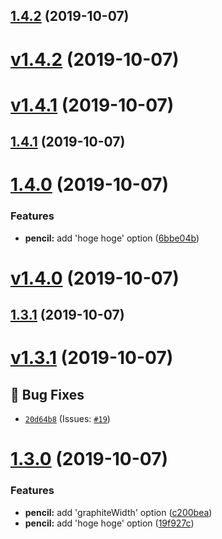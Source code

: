 ## [1.4.2](https://github.com/baron-code-factory/typescript-work-space/compare/v1.4.1...v1.4.2) (2019-10-07)





# [v1.4.2](https://github.com/baron-code-factory/typescript-work-space/compare/v1.4.1...v1.4.2) (2019-10-07)

# [v1.4.1](https://github.com/baron-code-factory/typescript-work-space/compare/v1.4.0...v1.4.1) (2019-10-07)



## [1.4.1](https://github.com/baron-code-factory/typescript-work-space/compare/v1.4.0...v1.4.1) (2019-10-07)

# [1.4.0](https://github.com/baron-code-factory/typescript-work-space/compare/v1.3.1...v1.4.0) (2019-10-07)


### Features

* **pencil:** add 'hoge hoge' option ([6bbe04b](https://github.com/baron-code-factory/typescript-work-space/commit/6bbe04b))





# [v1.4.0](https://github.com/baron-code-factory/typescript-work-space/compare/v1.3.1...v1.4.0) (2019-10-07)

## [1.3.1](https://github.com/baron-code-factory/typescript-work-space/compare/v1.3.0...v1.3.1) (2019-10-07)





# [v1.3.1](https://github.com/baron-code-factory/typescript-work-space/compare/v1.3.0...v1.3.1) (2019-10-07)

## 🐛 Bug Fixes
- [`20d64b8`](https://github.com/baron-code-factory/typescript-work-space/commit/20d64b8)  (Issues: [`#19`](https://github.com/baron-code-factory/typescript-work-space/issues/19))

# [1.3.0](https://github.com/baron-code-factory/typescript-work-space/compare/v1.2.0...v1.3.0) (2019-10-07)


### Features

* **pencil:** add 'graphiteWidth' option ([c200bea](https://github.com/baron-code-factory/typescript-work-space/commit/c200bea))
* **pencil:** add 'hoge hoge' option ([19f927c](https://github.com/baron-code-factory/typescript-work-space/commit/19f927c))
